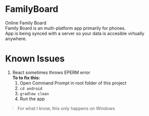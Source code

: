 # FamilyBoard
Online Family Board  
Family Board is an multi-platform app primarily for phones.  
App is being synced with a server so your data is accesible virtually anywhere.  

# Known Issues
1. React sometimes throws EPERM error  
    **To to fix this:**  
    1. Open Command Prompt in root folder of this project
    1. ``cd android``  
    2. ``gradlew clean``  
    3. Run the app  

>For what I know, this only happens on Windows  
